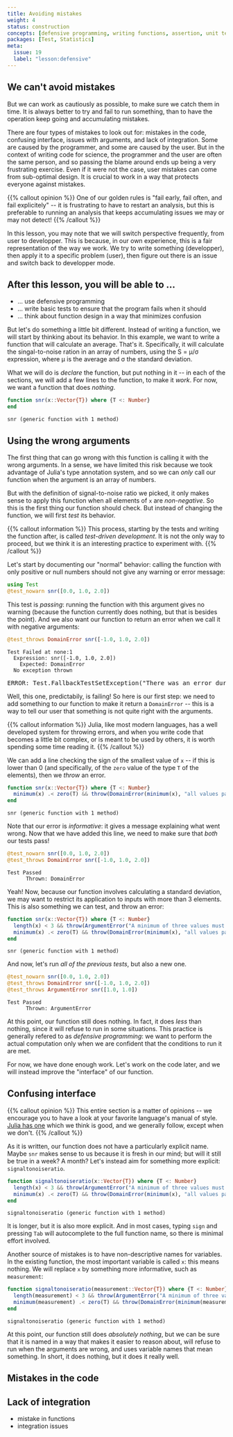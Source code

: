 ```yaml
---
title: Avoiding mistakes
weight: 4
status: construction
concepts: [defensive programming, writing functions, assertion, unit testing]
packages: [Test, Statistics]
meta:
  issue: 19
  label: "lesson:defensive"
---
```


## We can't avoid mistakes

But we can work as cautiously as possible, to make sure we catch them in time.
It is always better to try and fail to run something, than to have the operation
keep going and accumulating mistakes.

There are four types of mistakes to look out for: mistakes in the code,
confusing interface, issues with arguments, and lack of integration. Some are
caused by the programmer, and some are caused by the user. But in the context of
writing code for science, the programmer and the user are often the same person,
and so passing the blame around ends up being a very frustrating exercise. Even
if it were not the case, user mistakes can come from sub-optimal design. It is
crucial to work in a way that protects everyone against mistakes.

{{% callout opinion %}} One of our golden rules is "fail early, fail often, and
fail explicitely" -- it is frustrating to have to restart an analysis, but this
is preferable to running an analysis that keeps accumulating issues we may or
may not detect! {{% /callout %}}


In this lesson, you may note that we will switch perspective frequently, from
user to developper. This is because, in our own experience, this is a fair
representation of the way we work. We try to write something (developper), then
apply it to a specific problem (user), then figure out there is an issue and
switch back to developper mode.

## After this lesson, you will be able to ...

- ... use defensive programming
- ... write basic tests to ensure that the program fails when it should
- ... think about function design in a way that minimizes confusion

But let's do something a little bit different. Instead of writing a function, we
will start by thinking about its behavior. In this example, we want to write a
function that will calculate an average. That's it. Specifically, it will
calculate the singal-to-noise ration in an array of numbers, using the S = μ/σ
expression, where μ is the average and σ the standard deviation.

What we will do is *declare* the function, but put nothing in it -- in each of
the sections, we will add a few lines to the function, to make it *work*. For
now, we want a function that does *nothing*.

````julia
function snr(x::Vector{T}) where {T <: Number}
end
````


````
snr (generic function with 1 method)
````





## Using the wrong arguments

The first thing that can go wrong with this function is calling it with the
wrong arguments. In a sense, we have limited this risk because we took advantage
of Julia's type annotation system, and so we can *only* call our function when
the argument is an array of numbers.

But with the definition of signal-to-noise ratio we picked, it only makes sense
to apply this function when all elements of `x` are *non-negative*. So this is
the first thing our function should check. But instead of changing the function,
we will first *test* its behavior.

{{% callout information %}}
This process, starting by the tests and writing the function after, is called
*test-driven development*. It is not the only way to proceed, but we think it is
an interesting practice to experiment with.
{{% /callout %}}

Let's start by documenting our "normal" behavior: calling the function with only
positive or null numbers should not give any warning or error message:

````julia
using Test
@test_nowarn snr([0.0, 1.0, 2.0])
````





This test is *passing*: running the function with this argument gives no warning
(because the function currently does nothing, but that is besides the point).
And we also want our function to return an error when we call it with negative
arguments:

````julia
@test_throws DomainError snr([-1.0, 1.0, 2.0])
````


````
Test Failed at none:1
  Expression: snr([-1.0, 1.0, 2.0])
    Expected: DomainError
  No exception thrown
````


<pre class="julia-error">
ERROR: Test.FallbackTestSetException&#40;&quot;There was an error during testing&quot;&#41;
</pre>




Well, this one, predictabily, is failing! So here is our first step: we need to
add something to our function to make it return a `DomainError` -- this is a
way to tell our user that something is not quite right with the arguments.

{{% callout information %}}
Julia, like most modern languages, has a well developed system for throwing
errors, and when you write code that becomes a little bit complex, or is meant
to be used by others, it is worth spending some time reading it.
{{% /callout %}}

We can add a line checking the sign of the smallest value of `x` -- if this is
lower than 0 (and specifically, of the `zero` value of the type `T` of the
elements), then we *throw* an error.

````julia
function snr(x::Vector{T}) where {T <: Number}
  minimum(x) .< zero(T) && throw(DomainError(minimum(x), "all values passed must be positive or null."))
end
````


````
snr (generic function with 1 method)
````





Note that our error is *informative*: it gives a message explaining what went
wrong. Now that we have added this line, we need to make sure that *both* our
tests pass!

````julia
@test_nowarn snr([0.0, 1.0, 2.0])
@test_throws DomainError snr([-1.0, 1.0, 2.0])
````


````
Test Passed
      Thrown: DomainError
````





Yeah! Now, because our function involves calculating a standard deviation, we
may want to restrict its application to inputs with more than 3 elements. This
is also something we can test, and throw an error:

````julia
function snr(x::Vector{T}) where {T <: Number}
  length(x) < 3 && throw(ArgumentError("A minimum of three values must be provided."))
  minimum(x) .< zero(T) && throw(DomainError(minimum(x), "all values passed must be positive or null."))
end
````


````
snr (generic function with 1 method)
````





And now, let's run *all of the previous tests*, but also a new one.

````julia
@test_nowarn snr([0.0, 1.0, 2.0])
@test_throws DomainError snr([-1.0, 1.0, 2.0])
@test_throws ArgumentError snr([1.0, 1.0])
````


````
Test Passed
      Thrown: ArgumentError
````





At this point, our function still does nothing. In fact, it does *less* than
nothing, since it will refuse to run in some situations. This practice is
generally refered to as *defensive programming*: we want to perform the actual
computation only when we are confident that the conditions to run it are met.

For now, we have done enough work. Let's work on the code later, and we will
instead improve the "interface" of our function.

## Confusing interface

{{% callout opinion %}}
This entire section is a matter of opinions -- we encourage you to have a look
at your favorite language's manual of style. [Julia has
one](https://docs.julialang.org/en/v1/manual/style-guide/index.html) which we
think is good, and we generally follow, except when we don't.
{{% /callout %}}

As it is written, our function does not have a particularly explicit name. Maybe
`snr` makes sense to us because it is fresh in our mind; but will it still be
true in a week? A month? Let's instead aim for something more explicit:
`signaltonoiseratio`.

````julia
function signaltonoiseratio(x::Vector{T}) where {T <: Number}
  length(x) < 3 && throw(ArgumentError("A minimum of three values must be provided."))
  minimum(x) .< zero(T) && throw(DomainError(minimum(x), "all values passed must be positive or null."))
end
````


````
signaltonoiseratio (generic function with 1 method)
````





It is longer, but it is also more explicit. And in most cases, typing `sign` and
pressing `Tab` will autocomplete to the full function name, so there is minimal
effort involved.

Another source of mistakes is to have non-descriptive names for variables. In
the existing function, the most important variable is called `x`: this means
nothing. We will replace `x` by something more informative, such as
`measurement`:

````julia
function signaltonoiseratio(measurement::Vector{T}) where {T <: Number}
  length(measurement) < 3 && throw(ArgumentError("A minimum of three values must be provided."))
  minimum(measurement) .< zero(T) && throw(DomainError(minimum(measurement), "all values passed must be positive or null."))
end
````


````
signaltonoiseratio (generic function with 1 method)
````





At this point, our function still does *absolutely nothing*, but we can be sure
that it is named in a way that makes it easier to reason about, will refuse to
run when the arguments are wrong, and uses variable names that mean something.
In short, it does nothing, but it does it really well.

## Mistakes in the code


## Lack of integration

- mistake in functions
- integration issues
